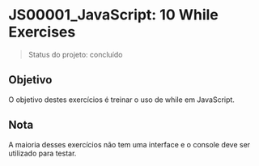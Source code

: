 # JS00001_JavaScript: 10 While Exercises

> Status do projeto: concluído

<h2>Objetivo</h2>

O objetivo destes exercícios é treinar o uso de while em JavaScript.

<h2>Nota</h2>

A maioria desses exercícios não tem uma interface e o console deve ser utilizado para testar.
